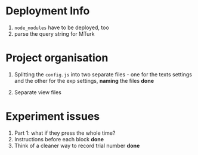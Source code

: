 # Deployment Info

1. `node_modules` have to be deployed, too
2. parse the query string for MTurk


# Project organisation

1. Splitting the `config.js` into two separate files - one for the texts settings and the other for the exp settings, **naming** the files **done**

2. Separate view files


# Experiment issues

1. Part 1: what if they press <SPACE> the whole time?
2. Instructions before each block **done**
3. Think of a cleaner way to record trial number **done**